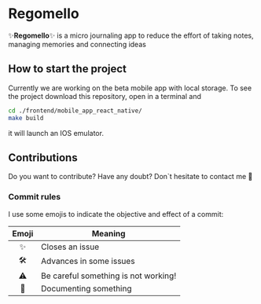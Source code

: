 # Regomello  

✨**Regomello**✨ is a micro journaling app to reduce the effort of taking notes, managing memories and connecting ideas

## How to start the project  

Currently we are working on the beta mobile app with local storage. 
To see the project download this repository, open in a terminal and

```sh
cd ./frontend/mobile_app_react_native/
make build
```

it will launch an IOS emulator. 

## Contributions  

Do you want to contribute? Have any doubt? Don`t hesitate to contact me 🥰  

### Commit rules  

I use some emojis to indicate the objective and effect of a commit:  

| Emoji  | Meaning |
| :-:    | --- |
| ✨ |  Closes an issue |
| 🛠 | Advances in some issues |  
| ⚠️ | Be careful something is not working! |
| 📝 | Documenting something |
